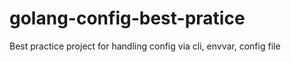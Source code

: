 # golang-config-best-pratice
Best practice project for handling config via cli, envvar, config file
